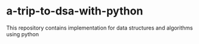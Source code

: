 # a-trip-to-dsa-with-python
This repository contains implementation for data structures and algorithms using python

